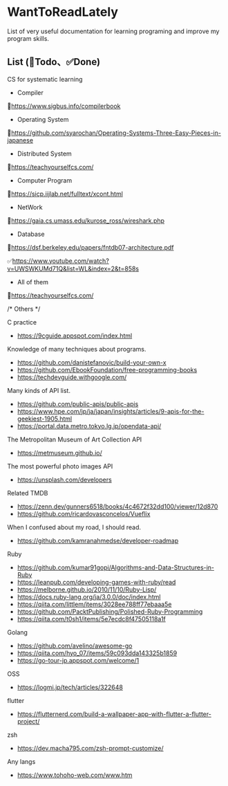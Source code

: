 # WantToReadLately
List of very useful documentation for learning programing and improve my program skills.

## List (🔵Todo、✅Done)
CS for systematic learning
- Compiler

🔵https://www.sigbus.info/compilerbook

- Operating System

🔵https://github.com/syarochan/Operating-Systems-Three-Easy-Pieces-in-japanese

- Distributed System

🔵https://teachyourselfcs.com/

- Computer Program

🔵https://sicp.iijlab.net/fulltext/xcont.html

- NetWork

🔵https://gaia.cs.umass.edu/kurose_ross/wireshark.php

- Database

🔵https://dsf.berkeley.edu/papers/fntdb07-architecture.pdf

✅https://www.youtube.com/watch?v=UWSWKUMd71Q&list=WL&index=2&t=858s

- All of them

🔵https://teachyourselfcs.com/


/* Others */

C practice
- https://9cguide.appspot.com/index.html

Knowledge of many techniques about programs.
- https://github.com/danistefanovic/build-your-own-x
- https://github.com/EbookFoundation/free-programming-books
- https://techdevguide.withgoogle.com/

Many kinds of API list.
- https://github.com/public-apis/public-apis
- https://www.hpe.com/jp/ja/japan/insights/articles/9-apis-for-the-geekiest-1905.html
- https://portal.data.metro.tokyo.lg.jp/opendata-api/

The Metropolitan Museum of Art Collection API
- https://metmuseum.github.io/

The most powerful photo images API
- https://unsplash.com/developers

Related TMDB
- https://zenn.dev/gunners6518/books/4c4672f32dd100/viewer/12d870
- https://github.com/ricardovasconcelos/Vueflix

When I confused about my road, I should read.
- https://github.com/kamranahmedse/developer-roadmap

Ruby
- https://github.com/kumar91gopi/Algorithms-and-Data-Structures-in-Ruby
- https://leanpub.com/developing-games-with-ruby/read
- https://melborne.github.io/2010/11/10/Ruby-Lisp/
- https://docs.ruby-lang.org/ja/3.0.0/doc/index.html
- https://qiita.com/littlem/items/3028ee788ff77ebaaa5e
- https://github.com/PacktPublishing/Polished-Ruby-Programming
- https://qiita.com/t0sh1/items/5e7ecdc8f47505118a1f

Golang
- https://github.com/avelino/awesome-go
- https://qiita.com/hyo_07/items/59c093dda143325b1859
- https://go-tour-jp.appspot.com/welcome/1

OSS
- https://logmi.jp/tech/articles/322648

flutter
- https://flutternerd.com/build-a-wallpaper-app-with-flutter-a-flutter-project/

zsh
- https://dev.macha795.com/zsh-prompt-customize/

Any langs
- https://www.tohoho-web.com/www.htm
